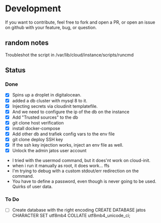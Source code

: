 
# Development

If you want to contribute, feel free to fork and open a PR, or open an issue on github with your feature, bug, or question.


## random notes

Troubleshot the script in /var/lib/cloud/instance/scripts/runcmd

## Status

### Done

- [x] Spins up a droplet in digitalocean.
- [x] added a db cluster with mysql 8 to it.
- [x] Injecting secrets via cloudinit templatefile.
- [x] And we need to configure the ip of the db on the instance
- [x] Add "Trusted sources" to the db
- [x] git clone host verification
- [x] install docker-compose
- [x] Add other db and trafiek config vars to the env file
- [x] git clone deploy SSH key
- [x]  If the ssh key injection works, inject an env file as well.
- [x]  Unlock the admin jatos user account
  - I tried with the usermod command, but it does'nt work on cloud-init.
  - when i run it manually as root, it does work... ffs
  - I'm trying to debug with a custom stdout/err redirection on the command.
  - You have to define a password, even though is never going to be used. Quirks of user data.

### To Do

- [ ] Create database with the right encoding CREATE DATABASE jatos CHARACTER SET utf8mb4 COLLATE utf8mb4_unicode_ci;
